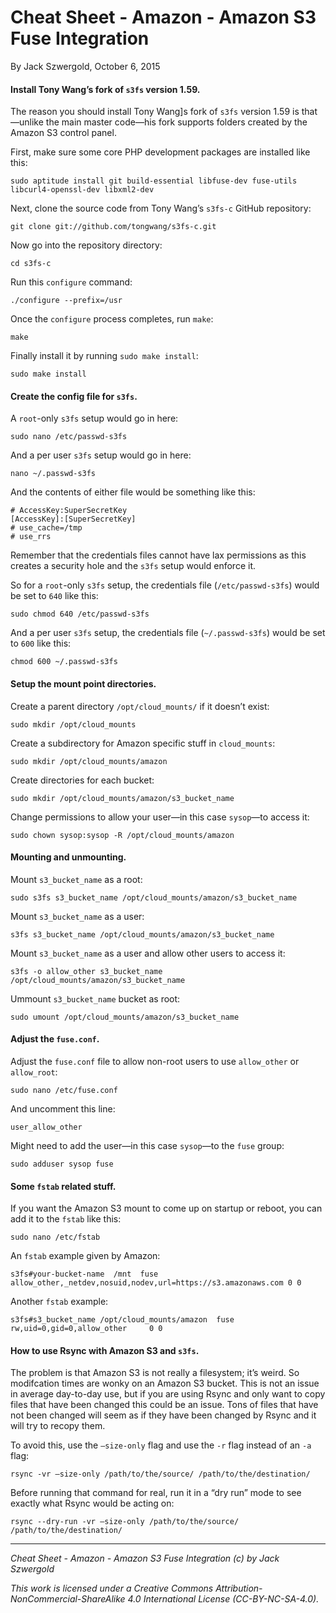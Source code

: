 # Cheat Sheet - Amazon - Amazon S3 Fuse Integration

By Jack Szwergold, October 6, 2015

#### Install Tony Wang’s fork of `s3fs` version 1.59.

The reason you should install Tony Wang]s fork of `s3fs` version 1.59 is that—unlike the main master code—his fork supports folders created by the Amazon S3 control panel.

First, make sure some core PHP development packages are installed like this:

	sudo aptitude install git build-essential libfuse-dev fuse-utils libcurl4-openssl-dev libxml2-dev

Next, clone the source code from Tony Wang’s `s3fs-c` GitHub repository:

	git clone git://github.com/tongwang/s3fs-c.git

Now go into the repository directory:

	cd s3fs-c

Run this `configure` command:

	./configure --prefix=/usr

Once the `configure` process completes, run `make`:

	make

Finally install it by running `sudo make install`:

	sudo make install

#### Create the config file for `s3fs`.

A `root`-only `s3fs` setup would go in here:

	sudo nano /etc/passwd-s3fs

And a per user `s3fs` setup would go in here:

	nano ~/.passwd-s3fs

And the contents of either file would be something like this:

	# AccessKey:SuperSecretKey
	[AccessKey]:[SuperSecretKey]
	# use_cache=/tmp
	# use_rrs

Remember that the credentials files cannot have lax permissions as this creates a security hole and the `s3fs` setup would enforce it.

So for a `root`-only `s3fs` setup, the credentials file (`/etc/passwd-s3fs`) would be set to `640` like this:

    sudo chmod 640 /etc/passwd-s3fs

And a per user `s3fs` setup, the credentials file (`~/.passwd-s3fs`) would be set to `600` like this:

    chmod 600 ~/.passwd-s3fs

#### Setup the mount point directories.

Create a parent directory `/opt/cloud_mounts/` if it doesn’t exist:

    sudo mkdir /opt/cloud_mounts

Create a subdirectory for Amazon specific stuff in `cloud_mounts`:

    sudo mkdir /opt/cloud_mounts/amazon

Create directories for each bucket:

    sudo mkdir /opt/cloud_mounts/amazon/s3_bucket_name

Change permissions to allow your user—in this case `sysop`—to access it:

    sudo chown sysop:sysop -R /opt/cloud_mounts/amazon

#### Mounting and unmounting.

Mount `s3_bucket_name` as a root:

    sudo s3fs s3_bucket_name /opt/cloud_mounts/amazon/s3_bucket_name

Mount `s3_bucket_name` as a user:

    s3fs s3_bucket_name /opt/cloud_mounts/amazon/s3_bucket_name

Mount `s3_bucket_name` as a user and allow other users to access it:

    s3fs -o allow_other s3_bucket_name /opt/cloud_mounts/amazon/s3_bucket_name

Ummount `s3_bucket_name` bucket as root:

    sudo umount /opt/cloud_mounts/amazon/s3_bucket_name

#### Adjust the `fuse.conf`.

Adjust the `fuse.conf` file to allow non-root users to use `allow_other` or `allow_root`:

    sudo nano /etc/fuse.conf

And uncomment this line:

    user_allow_other

Might need to add the user—in this case `sysop`—to the `fuse` group:

    sudo adduser sysop fuse

#### Some `fstab` related stuff.

If you want the Amazon S3 mount to come up on startup or reboot, you can add it to the `fstab` like this:

    sudo nano /etc/fstab

An `fstab` example given by Amazon:

    s3fs#your-bucket-name  /mnt  fuse allow_other,_netdev,nosuid,nodev,url=https://s3.amazonaws.com 0 0

Another `fstab` example:

    s3fs#s3_bucket_name /opt/cloud_mounts/amazon  fuse    rw,uid=0,gid=0,allow_other     0 0

#### How to use Rsync with Amazon S3 and `s3fs`.

The problem is that Amazon S3 is not really a filesystem; it’s weird. So modifcation times are wonky on an Amazon S3 bucket. This is not an issue in average day-to-day use, but if you are using Rsync and only want to copy files that have been changed this could be an issue. Tons of files that have not been changed will seem as if they have been changed by Rsync and it will try to recopy them.

To avoid this, use the `–size-only` flag and use the `-r` flag instead of an `-a` flag:

    rsync -vr –size-only /path/to/the/source/ /path/to/the/destination/

Before running that command for real, run it in a “dry run” mode to see exactly what Rsync would be acting on:

    rsync --dry-run -vr –size-only /path/to/the/source/ /path/to/the/destination/

***

*Cheat Sheet - Amazon - Amazon S3 Fuse Integration (c) by Jack Szwergold*

*This work is licensed under a Creative Commons Attribution-NonCommercial-ShareAlike 4.0 International License (CC-BY-NC-SA-4.0).*